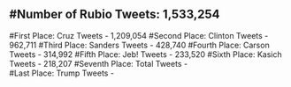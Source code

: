 #Number of Rubio Tweets: 1,533,254
---
#First Place: Cruz Tweets - 1,209,054
#Second Place: Clinton Tweets - 962,711
#Third Place: Sanders Tweets - 428,740
#Fourth Place: Carson Tweets - 314,992
#Fifth Place: Jeb! Tweets - 233,520
#Sixth Place: Kasich Tweets - 218,207
#Seventh Place: Total Tweets -  
#Last Place: Trump Tweets - 

